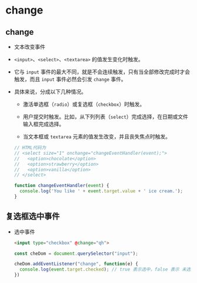 # change

## change

*   文本改变事件

*   `<input>`、`<select>`、`<textarea>` 的值发生变化时触发。

*   它与 `input` 事件的最大不同，就是不会连续触发，只有当全部修改完成时才会触发，而且 `input` 事件必然会引发 `change` 事件。

*   具体来说，分成以下几种情况。

    *   激活单选框（`radio`）或复选框（`checkbox`）时触发。

    *   用户提交时触发。比如，从下列列表（`select`）完成选择，在日期或文件输入框完成选择。

    *   当文本框或 `textarea` 元素的值发生改变，并且丧失焦点时触发。

    ```javascript
    // HTML代码为
    // <select size="1" onchange="changeEventHandler(event);">
    //   <option>chocolate</option>
    //   <option>strawberry</option>
    //   <option>vanilla</option>
    // </select>

    function changeEventHandler(event) {
      console.log('You like ' + event.target.value + ' ice cream.');
    }
    ```

## 复选框选中事件

*   选中事件

    ```html
    <input type="checkbox" @change="qh">
    ```

    ```javascript
    const cheDom = document.querySelector("input");

    cheDom.addEventListener("change", function(e) {
      console.log(event.target.checked); // true 表示选中，false 表示 未选中
    })
    ```
